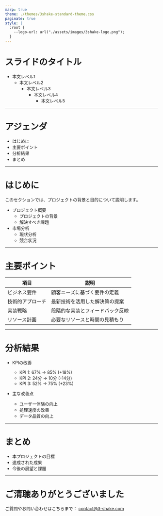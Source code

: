 ```yaml
---
marp: true
theme: ./themes/3shake-standard-theme.css
paginate: true
style: |
  :root {
    --logo-url: url("./assets/images/3shake-logo.png");
  }
---
```


# スライドのタイトル

* 本文レベル1
  * 本文レベル2
    * 本文レベル3
      * 本文レベル4
        * 本文レベル5

---

# アジェンダ

* <span class="highlight-blue">はじめに</span>
* <span class="highlight-green">主要ポイント</span>
* <span class="highlight-yellow">分析結果</span>
* まとめ

---

# <span class="highlight-blue">はじめに</span>

<div class="info-box">
このセクションでは、プロジェクトの背景と目的について説明します。
</div>

* プロジェクト概要
  * プロジェクトの背景
  * 解決すべき課題
* 市場分析
  * 現状分析
  * 競合状況

---

# <span class="highlight-green">主要ポイント</span>

| 項目 | 説明 |
|------|------|
| ビジネス要件 | 顧客ニーズに基づく要件の定義 |
| 技術的アプローチ | 最新技術を活用した解決策の提案 |
| 実装戦略 | 段階的な実装とフィードバック反映 |
| リソース計画 | 必要なリソースと時間の見積もり |

---

# <span class="highlight-yellow">分析結果</span>

* KPIの改善
  * KPI 1: 67% → 85% (+18%)
  * KPI 2: 24分 → 10分 (-14分)
  * KPI 3: 52% → 75% (+23%)

* 主な改善点
  * ユーザー体験の向上
  * 処理速度の改善
  * データ品質の向上

---

# まとめ

* 本プロジェクトの目標
* 達成された成果
* 今後の展望と課題

---

# ご清聴ありがとうございました

ご質問やお問い合わせはこちらまで：
contact@3-shake.com 